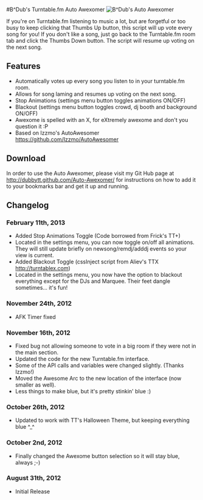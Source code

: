 #B^Dub's Turntable.fm Auto Awexomer
![B^Dub's Auto Awexomer](http://i.imgur.com/2cMoB.png)

If you're on Turntable.fm listening to music a lot, but are forgetful or too busy to keep clicking that Thumbs Up button, this script will up vote every song for you! If you don't like a song, just go back to the Turntable.fm room tab and click the Thumbs Down button.  The script will resume up voting on the next song.
            
## Features

* Automatically votes up every song you listen to in your turntable.fm room.
* Allows for song laming and resumes up voting on the next song.
* Stop Animations (settings menu button toggles animations ON/OFF)
* Blackout (settings menu button toggles crowd, dj booth and background ON/OFF)
* Awexome is spelled with an X, for eXtremely awexome and don't you question it :P
* Based on Izzmo's AutoAwesomer https://github.com/Izzmo/AutoAwesomer

## Download

In order to use the Auto Awexomer, please visit my Git Hub page at http://dubbytt.github.com/Auto-Awexomer/ for instructions on how to add it to your bookmarks bar and get it up and running.

## Changelog

### February 11th, 2013
* Added Stop Animations Toggle (Code borrowed from Frick's TT+)
* Located in the settings menu, you can now toggle on/off all animations. They will still update briefly on newsong/remdj/adddj events so your view is current.
* Added Blackout Toggle (cssInject script from Aliev's TTX http://turntablex.com)
* Located in the settings menu, you now have the option to blackout everything except for the DJs and Marquee.  Their feet dangle sometimes... it's fun!

### November 24th, 2012
* AFK Timer fixed

### November 16th, 2012
* Fixed bug not allowing someone to vote in a big room if they were not in the main section.
* Updated the code for the new Turntable.fm interface.
* Some of the API calls and variables were changed slightly. (Thanks Izzmo!)
* Moved the Awesome Arc to the new location of the interface (now smaller as well).
* Less things to make blue, but it's pretty stinkin' blue :)

### October 26th, 2012
* Updated to work with TT's Halloween Theme, but keeping everything blue ^_^

### October 2nd, 2012
* Finally changed the Awexome button selection so it will stay blue, always ;-)
 
### August 31th, 2012
* Initial Release
